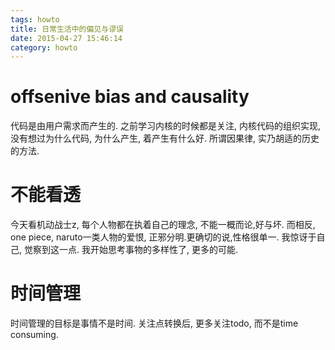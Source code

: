 ```yaml
---
tags: howto
title: 日常生活中的偏见与谬误
date: 2015-04-27 15:46:14
category: howto
---
```


# offsenive bias and causality
代码是由用户需求而产生的.
之前学习内核的时候都是关注, 内核代码的组织实现,
没有想过为什么代码, 为什么产生, 着产生有什么好.
所谓因果律, 实乃胡适的历史的方法.

# 不能看透 
今天看机动战士z, 每个人物都在执着自己的理念, 不能一概而论,好与坏.
而相反, one piece, naruto一类人物的爱恨, 正邪分明.更确切的说,性格很单一.
我惊讶于自己, 觉察到这一点. 
我开始思考事物的多样性了, 更多的可能.

# 时间管理
时间管理的目标是事情不是时间.
关注点转换后, 更多关注todo, 而不是time consuming.

# 

